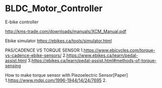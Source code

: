 # BLDC_Motor_Controller
E-bike controller

http://kms-trade.com/downloads/manuals/XCM_Manual.pdf

Ebike simulator
https://ebikes.ca/tools/simulator.html

PAS/CADENCE VS TORQUE SENSOR
1.https://www.ebicycles.com/torque-vs-cadence-ebike-sensors/
2.https://www.ebikes.ca/learn/pedal-assist.html
3.https://ebikes.ca/learn/pedal-assist.html#methods-of-torque-sensing

How to make torque sensor with Piezoelectric Sensor[Paper]
1.https://www.mdpi.com/1996-1944/14/24/7695
2.

